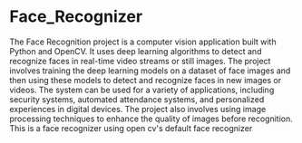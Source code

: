 # Face_Recognizer
The Face Recognition project is a computer vision application built with Python and OpenCV. It uses deep learning algorithms to detect and recognize faces in real-time video streams or still images. The project involves training the deep learning models on a dataset of face images and then using these models to detect and recognize faces in new images or videos. The system can be used for a variety of applications, including security systems, automated attendance systems, and personalized experiences in digital devices. The project also involves using image processing techniques to enhance the quality of images before recognition.
This is a face recognizer using open cv's default face recognizer

